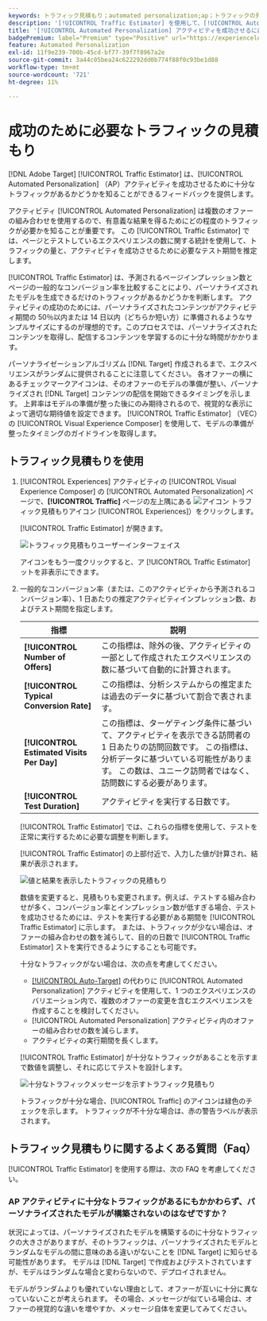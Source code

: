 ```yaml
---
keywords: トラフィック見積もり；automated personalization;ap；トラフィックの見積もり
description: '[!UICONTROL Traffic Estimator] を使用して、[!UICONTROL Automated Personalization] のアクティビティが成功するだけの十分なトラフィックがあるかどうかを評価します。'
title: '[!UICONTROL Automated Personalization] アクティビティを成功させるにはどの程度のトラフィックが必要ですか？'
badgePremium: label="Premium" type="Positive" url="https://experienceleague.adobe.com/docs/target/using/introduction/intro.html?lang=ja#premium newtab=true" tooltip="Target Premium に含まれる機能を確認してください。"
feature: Automated Personalization
exl-id: 11f9e239-700b-45cd-bf77-39f7f8967a2e
source-git-commit: 3a44c05bea24c622292dd0b774f88f0c93be1d88
workflow-type: tm+mt
source-wordcount: '721'
ht-degree: 11%

---
```


# 成功のために必要なトラフィックの見積もり

[!DNL Adobe Target] [!UICONTROL Traffic Estimator] は、[!UICONTROL Automated Personalization] （AP）アクティビティを成功させるために十分なトラフィックがあるかどうかを知ることができるフィードバックを提供します。

アクティビティ [!UICONTROL Automated Personalization] は複数のオファーの組み合わせを使用するので、有意義な結果を得るためにどの程度のトラフィックが必要かを知ることが重要です。 この [!UICONTROL Traffic Estimator] では、ページとテストしているエクスペリエンスの数に関する統計を使用して、トラフィックの量と、アクティビティを成功させるために必要なテスト期間を推定します。

[!UICONTROL Traffic Estimator] は、予測されるページインプレッション数とページの一般的なコンバージョン率を比較することにより、パーソナライズされたモデルを生成できるだけのトラフィックがあるかどうかを判断します。 アクティビティの成功のためには、パーソナライズされたコンテンツがアクティビティ期間の 50％以内または 14 日以内（どちらか短い方）に準備されるようなサンプルサイズにするのが理想的です。このプロセスでは、パーソナライズされたコンテンツを取得し、配信するコンテンツを学習するのに十分な時間がかかります。

パーソナライゼーションアルゴリズム [!DNL Target] 作成されるまで、エクスペリエンスがランダムに提供されることに注意してください。 各オファーの横にあるチェックマークアイコンは、そのオファーのモデルの準備が整い、パーソナライズされ [!DNL Target] コンテンツの配信を開始できるタイミングを示します。 上昇率はモデルの準備が整った後にのみ期待されるので、視覚的な表示によって適切な期待値を設定できます。 [!UICONTROL Traffic Estimator] （VEC）の [!UICONTROL Visual Experience Composer] を使用して、モデルの準備が整ったタイミングのガイドラインを取得します。

## トラフィック見積もりを使用

1. [!UICONTROL Experiences] アクティビティの [!UICONTROL Visual Experience Composer] の [!UICONTROL Automated Personalization] ページで、**[!UICONTROL Traffic]** ページの左上隅にある ![ アイコン ](/help/main/assets/icons/Gauge2.svg) トラフィック見積もりアイコン [!UICONTROL Experiences]）をクリックします。

   [!UICONTROL Traffic Estimator] が開きます。

   ![ トラフィック見積もりユーザーインターフェイス ](assets/ap-est.png)

   アイコンをもう一度クリックすると、ア [!UICONTROL Traffic Estimator] ットを非表示にできます。

1. 一般的なコンバージョン率（または、このアクティビティから予測されるコンバージョン率）、1 日あたりの推定アクティビティインプレッション数、およびテスト期間を指定します。

   | 指標 | 説明 |
   | --- | --- |
   | **[!UICONTROL Number of Offers]** | この指標は、除外の後、アクティビティの一部として作成されたエクスペリエンスの数に基づいて自動的に計算されます。 |
   | **[!UICONTROL Typical Conversion Rate]** | この指標は、分析システムからの推定または過去のデータに基づいて割合で表されます。 |
   | **[!UICONTROL Estimated Visits Per Day]** | この指標は、ターゲティング条件に基づいて、アクティビティを表示できる訪問者の 1 日あたりの訪問回数です。 この指標は、分析データに基づいている可能性があります。 この数は、ユニーク訪問者ではなく、訪問数にする必要があります。 |
   | **[!UICONTROL Test Duration]** | アクティビティを実行する日数です。 |

   [!UICONTROL Traffic Estimator] では、これらの指標を使用して、テストを正常に実行するために必要な調整を判断します。

   [!UICONTROL Traffic Estimator] の上部付近で、入力した値が計算され、結果が表示されます。

   ![ 値と結果を表示したトラフィックの見積もり ](assets/ap-est-no.png)

   数値を変更すると、見積もりも変更されます。例えば、テストする組み合わせが多く、コンバージョン率とインプレッション数が低すぎる場合、テストを成功させるためには、テストを実行する必要がある期間を [!UICONTROL Traffic Estimator] に示します。 または、トラフィックが少ない場合は、オファーの組み合わせの数を減らして、目的の日数で [!UICONTROL Traffic Estimator] ストを実行できるようにすることも可能です。

   十分なトラフィックがない場合は、次の点を考慮してください。

   * [[!UICONTROL Auto-Target]](/help/main/c-activities/auto-target/auto-target-to-optimize.md) の代わりに [!UICONTROL Automated Personalization] アクティビティを使用して、1 つのエクスペリエンスのバリエーション内で、複数のオファーの変更を含むエクスペリエンスを作成することを検討してください。
   * [!UICONTROL Automated Personalization] アクティビティ内のオファーの組み合わせの数を減らします。
   * アクティビティの実行期間を長くします。

   [!UICONTROL Traffic Estimator] が十分なトラフィックがあることを示すまで数値を調整し、それに応じてテストを設計します。

   ![ 十分なトラフィックメッセージを示すトラフィック見積もり ](assets/ap-est-yes.png)

   トラフィックが十分な場合、[!UICONTROL Traffic] のアイコンは緑色のチェックを示します。 トラフィックが不十分な場合は、赤の警告ラベルが表示されます。

## トラフィック見積もりに関するよくある質問（Faq）

[!UICONTROL Traffic Estimator] を使用する際は、次の FAQ を考慮してください。

### AP アクティビティに十分なトラフィックがあるにもかかわらず、パーソナライズされたモデルが構築されないのはなぜですか？

状況によっては、パーソナライズされたモデルを構築するのに十分なトラフィックの大きさがありますが、そのトラフィックは、パーソナライズされたモデルとランダムなモデルの間に意味のある違いがないことを [!DNL Target] に知らせる可能性があります。 モデルは [!DNL Target] で作成およびテストされていますが、モデルはランダムな場合と変わらないので、デプロイされません。

モデルがランダムよりも優れていない理由として、オファーが互いに十分に異なっていないことが考えられます。 その場合、メッセージが似ている場合は、オファーの視覚的な違いを増やすか、メッセージ自体を変更してみてください。
